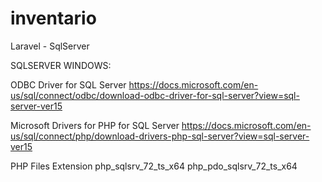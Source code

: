 # inventario
 Laravel - SqlServer

SQLSERVER WINDOWS:

ODBC Driver for SQL Server
https://docs.microsoft.com/en-us/sql/connect/odbc/download-odbc-driver-for-sql-server?view=sql-server-ver15

Microsoft Drivers for PHP for SQL Server
https://docs.microsoft.com/en-us/sql/connect/php/download-drivers-php-sql-server?view=sql-server-ver15

PHP Files Extension
php_sqlsrv_72_ts_x64
php_pdo_sqlsrv_72_ts_x64

